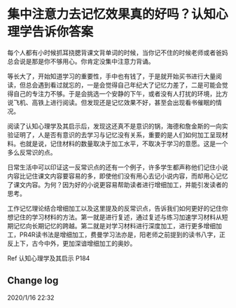 # 集中注意力去记忆效果真的好吗？认知心理学告诉你答案

每个人都有小时候抓耳挠腮背课文背单词的时候，当你记不住的时候老师或者爸妈总会说是那是你不够用心。你肯定没集中注意力背诵。

等长大了，开始知道学习的重要性，手中也有钱了，于是就开始买书进行大量阅读，但总会遇到看过就忘的，一是会觉得自己年纪大了记忆力差了，二是可能会觉得自己的专注力不够。于是会挑选一个安静的下午，或者没有人打扰的环境，比方说飞机、高铁上进行阅读。但发现还是记忆效果不好，甚至会出现看书催眠的情况。

阅读了认知心理学及其启示后，发现这还真不是意识的锅，海德和詹金斯的一向实验证明了，人是否有意识的去学习与记忆没有关系，重要的是人们如何加工呈现材料。也就是说，记住材料的数量取决于加工水平，不取决于学习的意愿。这是一个多么反常识的点。

日常生活中可以印证这一反常识点的还有一个例子，许多学生都声称他们记住小说内容比记住课文内容要容易的多，即使他们没有用心去记小说内容，而却用心记忆了课文内容。为何？因为好的小说更容易帮助读者进行增细加工，并能引发读者的思考。

工作记忆理论结合增细加工以及这里提及的反常识点，告诉我们如何更好的记住你想记住的学习材料的方法。第一就是进行复述，通过复述与练习加速学习材料从短期记忆向长期记忆的跨越。第二就是对学习材料进行深度加工，进行更多增细加工，PR4R读书法是增细加工，费曼学习法亦是，阳老师之前提到的读书八字，正反上下，古今中外，更加深谙增细加工的奥妙。

Ref 认知心理学及其启示 P184

## Change log 

2020/1/16 22:32

